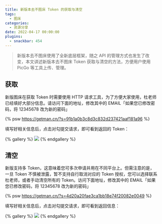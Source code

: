 ```yaml
---
title: 新版本去不图床 Token 的获取与清空
tags:
  - 图床
categories:
  - 资源分享
date: 2022-04-17 00:00:00
plugins:
  - snackbar: 454
---
```


> 新版本去不图床使用了全新底层框架，随之 API 的管理方式也发生了改变，本文讲述新版本去不图床 Token 获取与清空的方法，方便用户使用 PicGo 等工具上传、管理。

<!-- more -->

## 获取

新版图床在获取 Token 时需要使用 HTTP 请求工具，为了方便大家使用，杜老师已经填好大部分信息。请访问下面的地址，修改其中的 EMAIL「如果您已修改密码，将 12345678 改为新的密码」

{% psw https://getman.cn/?s=91b1a0b3c8d3c832d237421aaf181a96 %}

填写好相关信息后，点击对勾提交请求，即可看到返回的 Token：

{% gallery %}
![](https://cdn.dusays.com/2022/04/454-1.jpg/1)
{% endgallery %}

## 清空

新版支持多 Token，这意味着您可多次申请并用在不同平台上。但需注意的是，一旦 Token 不慎被泄露，暂不支持自行取消对应的 Token 授权，您可以选择联系杜老师，或者手动清空所有的 Token。访问下面地址，修改其中的 EMAIL「如果您已修改密码，将 12345678 改为新的密码」

{% psw https://getman.cn/?s=4d20a20fae3ca1bb18e74f20082e0049 %}

填写好相关信息后，点击对勾提交请求，即可看到返回信息：

{% gallery %}
![](https://cdn.dusays.com/2022/04/454-2.jpg/1)
{% endgallery %}
